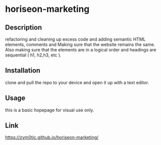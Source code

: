 # horiseon-marketing

## Description

refactoring and cleaning up excess code and adding semantic HTML elements, comments and Making sure that the website remains the same. 
Also making sure that the elements are in a logical order and headings are sequential ( h1, h2,h3, etc ).

## Installation

clone and pull the repo to your device and open it up with a text editor.

## Usage 

this is a basic hopepage for visual use only.

## Link

https://zym0tic.github.io/horiseon-marketing/
